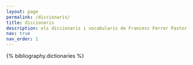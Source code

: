 ```yaml
---
layout: page
permalink: /diccionaris/
title: diccionaris
description: els diccionaris i vocabularis de Francesc Ferrer Pastor
nav: true
nav_order: 1
---
```


<div class="publications">

{% bibliography.dictionaries %}

</div>